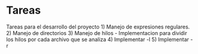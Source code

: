 <h1>Tareas</h1>


<p>
Tareas para el desarrollo del proyecto
1) Manejo de expresiones regulares.
2) Manejo de directorios
3) Manejo de hilos
- Implementacion para dividir los hilos por cada archivo que se analiza
4) Implementar -l
5) Implementar -r
</p>






